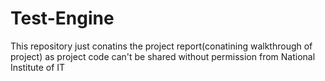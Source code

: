 # Test-Engine
This repository just conatins the project report(conatining walkthrough of project) as project code can't be shared without permission from National Institute of IT
